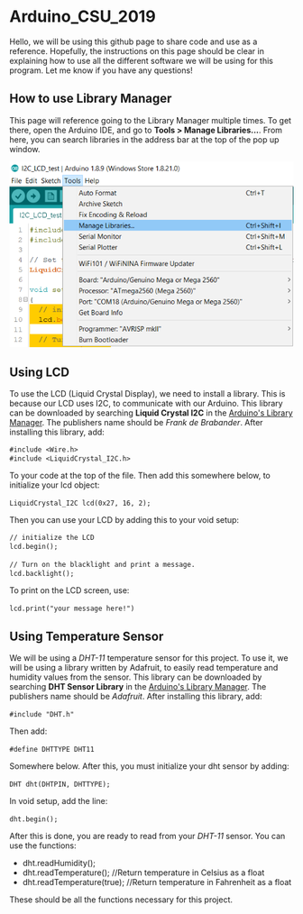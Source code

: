 # Arduino_CSU_2019

Hello, we will be using this github page to share code and use as a reference. Hopefully, the instructions on this page should be clear in explaining how to use all the different software we will be using for this program. Let me know if you have any questions!

## How to use Library Manager
This page will reference going to the Library Manager multiple times. To get there, open the Arduino IDE, and go to **Tools > Manage Libraries...**. From here, you can search libraries in the address bar at the top of the pop up window.

![Picture of said process](https://github.com/penguinpatroller/Arduino_CSU_2019/blob/master/Miscellaneous/picture_for_github.png)

## Using LCD
To use the LCD (Liquid Crystal Display), we need to install a library. This is because our LCD uses I2C, to communicate with our Arduino. This library can be downloaded by searching **Liquid Crystal I2C** in the [Arduino's Library Manager](https://github.com/penguinpatroller/Arduino_CSU_2019#how-to-use-library-manager). The publishers name should be *Frank de Brabander*. After installing this library, add:

```
#include <Wire.h>
#include <LiquidCrystal_I2C.h>
```

To your code at the top of the file. Then add this somewhere below, to initialize your lcd object:

`LiquidCrystal_I2C lcd(0x27, 16, 2);`

Then you can use your LCD by adding this to your void setup:

```
// initialize the LCD
lcd.begin();

// Turn on the blacklight and print a message.
lcd.backlight();
```

To print on the LCD screen, use:

  `lcd.print("your message here!")`


## Using Temperature Sensor
We will be using a *DHT-11* temperature sensor for this project. To use it, we will be using a library written by Adafruit, to easily read temperature and humidity values from the sensor. This library can be downloaded by searching **DHT Sensor Library** in the [Arduino's Library Manager](https://github.com/penguinpatroller/Arduino_CSU_2019#how-to-use-library-manager). The publishers name should be *Adafruit*. After installing this library, add:

`#include "DHT.h"`

Then add:

`#define DHTTYPE DHT11 `

Somewhere below. After this, you must initialize your dht sensor by adding:

`DHT dht(DHTPIN, DHTTYPE);`

In void setup, add the line:

`dht.begin();`

After this is done, you are ready to read from your *DHT-11* sensor. You can use the functions:
* dht.readHumidity();
* dht.readTemperature(); //Return temperature in Celsius as a float
* dht.readTemperature(true); //Return temperature in Fahrenheit as a float

These should be all the functions necessary for this project.
